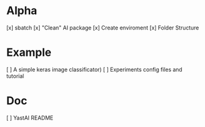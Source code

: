 # Alpha 
[x] sbatch
[x] "Clean" AI package 
[x] Create enviroment
[x] Folder Structure

# Example 
[ ] A simple keras image classificator) 
[ ] Experiments config files and tutorial

# Doc
[ ] YastAI README